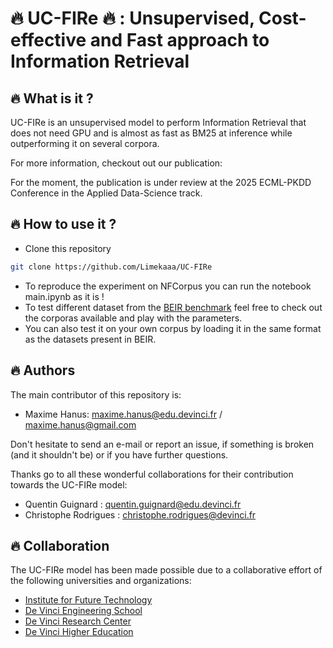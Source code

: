 #  :fire: UC-FIRe :fire: : Unsupervised, Cost-effective and Fast approach to Information Retrieval

## :fire: What is it ? 

UC-FIRe is an unsupervised model to perform Information Retrieval that does not need GPU and is almost as fast as BM25 at inference while outperforming it on several corpora.

For more information, checkout out our publication:

For the moment, the publication is under review at the 2025 ECML-PKDD Conference in the Applied Data-Science track. 

## :fire: How to use it ? 

- Clone this repository
```bash
git clone https://github.com/Limekaaa/UC-FIRe
```

- To reproduce the experiment on NFCorpus you can run the notebook main.ipynb as it is !
- To test different dataset from the [BEIR benchmark](https://github.com/beir-cellar) feel free to check out the corporas available and play with the parameters.
- You can also test it on your own corpus by loading it in the same format as the datasets present in BEIR.

## :fire: Authors

The main contributor of this repository is:

- Maxime Hanus: maxime.hanus@edu.devinci.fr / maxime.hanus@gmail.com

Don't hesitate to send an e-mail or report an issue, if something is broken (and it shouldn't be) or if you have further questions.

Thanks go to all these wonderful collaborations for their contribution towards the UC-FIRe model:

- Quentin Guignard : quentin.guignard@edu.devinci.fr
- Christophe Rodrigues : christophe.rodrigues@devinci.fr

## :fire: Collaboration 

The UC-FIRe model has been made possible due to a collaborative effort of the following universities and organizations:

- [Institute for Future Technology](https://ift.devinci.fr/)
- [De Vinci Engineering School](https://www.esilv.fr/)
- [De Vinci Research Center](https://www.devinci.fr/research-center/)
- [De Vinci Higher Education](https://www.devinci.fr/)



